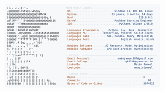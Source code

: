<picture>
  <source srcset="https://raw.githubusercontent.com/mmazinjameel/mmazinjameel/main/dark_mode.svg?v=1739945615" media="(prefers-color-scheme: dark)">
  <img src="https://raw.githubusercontent.com/mmazinjameel/mmazinjameel/main/light_mode.svg?v=1739945615">
</picture>
